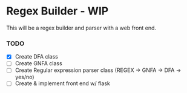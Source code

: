 # Regex Builder - WIP
This will be a regex builder and parser with a web front end. 

### TODO
- [x] Create DFA class
- [ ] Create GNFA class
- [ ] Create Regular expression parser class (REGEX -> GNFA -> DFA -> yes/no)
- [ ] Create & implement front end w/ flask

